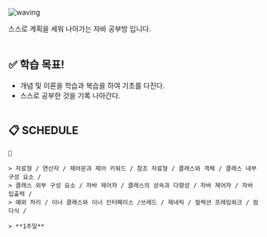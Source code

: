 ![waving](https://capsule-render.vercel.app/api?type=waving&height=200&text=JAVA_STUDY&fontAlign=57&fontAlignY=35&color=gradient)

스스로 계획을 세워 나아가는 자바 공부방 입니다.<br><br>


## ✅ 학습 목표!

- 개념 및 이론을 학습과 복습을 하여 기초를 다진다.
- 스스로 공부한 것을 기록 나아간다.
<br><br>


## 📋 SCHEDULE
```
📌 

> 자료형 / 연산자 / 제어문과 제어 키워드 / 참조 자료형 / 클래스와 객체 / 클래스 내부 구성 요소 / 
> 클래스 외부 구성 요소 / 자바 제어자 / 클래스의 상속과 다향성 / 자바 제어자 / 자바 입출력 / 
> 예외 처리 / 이너 클래스와 이너 인터페이스 /쓰레드 / 제네릭 / 컬렉션 프레임워크 / 람다식 /

> **1주일**  

```
